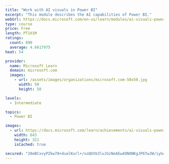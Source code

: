 ```yaml
---
title: "Work with AI visuals in Power BI"
excerpt: "This module describes the AI capabilities of Power BI."
webUrl: https://docs.microsoft.com/en-us/learn/modules/ai-visuals-power-bi/
type: course
price: Free
length: PT1H1M
ratings:
  count: 890
  average: 4.6617975
heat: 54

provider:
  name: Microsoft Learn
  domain: microsoft.com
  images:
    - url: /assets/images/organizations/microsoft.com-50x50.jpg
      width: 50
      height: 50

levels:
  - Intermediate

topics:
  - Power BI

images:
  - url: https://docs.microsoft.com/learn/achievements/ai-visuals-power-bi-social.png
    width: 643
    height: 321
    isCached: true

secured: "28eBCxvyPZkw78+dualKurl+/soQUVb3luJGzNeAEw4ON8NKgJP6TwJW/iyG4KL/w+8hySHmdJLzXki7ARaNVci+W4Ud5Edn7bpYWfvqtLQkNvNdATYr+88f8ryomurZeYkDRYGmZnUidOn0wZbrjA3tN21ZHZ9L82WZuZkFzYaqAyzcaacbYg4SwPIM15K+VirXGiL8v0PAfoRzj0vkr443ZELc4hx9aaW3luzLtp6mpUZwS5AJIWVatvYpE8r+wf0paj5btLWL3YWO9Vo3DSy0zfmlniYeCsuWkF2BFpJ7s2xcFwpP35Hj2v6kvvVLNdqJjbeyeoZChsJdtBMPvjXwDuRIeWKqeyoSk3Xq8fuI5DTL9EW1HyOOTYrzcY8BtP+WpjzcUgywpKG/fLwH9FAZ01sxjJ0Mu+Qe02er8xM=;hjnmF4zB+IhjMdivjoiSZQ=="
---
```


